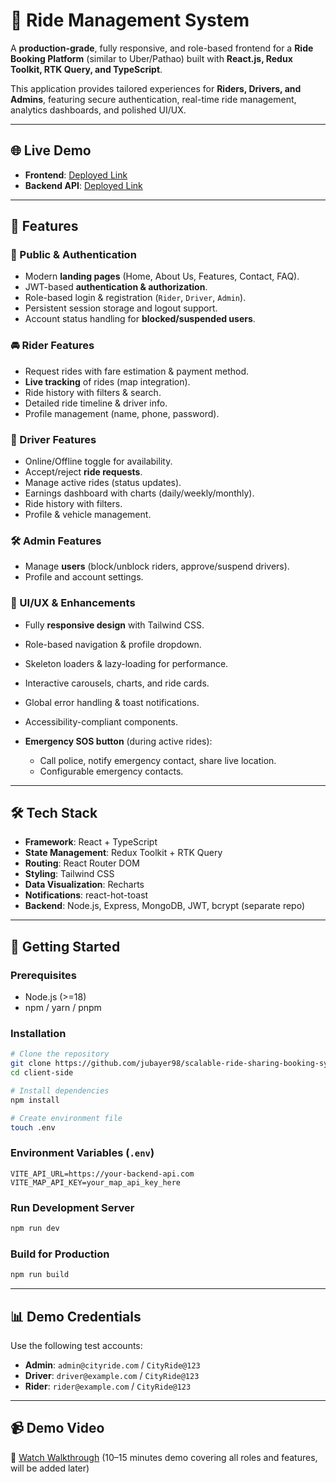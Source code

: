 # 🚖 Ride Management System

A **production-grade**, fully responsive, and role-based frontend for a **Ride Booking Platform** (similar to Uber/Pathao) built with **React.js, Redux Toolkit, RTK Query, and TypeScript**.

This application provides tailored experiences for **Riders, Drivers, and Admins**, featuring secure authentication, real-time ride management, analytics dashboards, and polished UI/UX.

---

## 🌐 Live Demo

* **Frontend**: [Deployed Link](https://ride-share-client-side.vercel.app)
* **Backend API**: [Deployed Link](https://ride-share-server-side.vercel.app)

---

## 📌 Features

### 🔑 Public & Authentication

* Modern **landing pages** (Home, About Us, Features, Contact, FAQ).
* JWT-based **authentication & authorization**.
* Role-based login & registration (`Rider`, `Driver`, `Admin`).
* Persistent session storage and logout support.
* Account status handling for **blocked/suspended users**.

### 🚘 Rider Features

* Request rides with fare estimation & payment method.
* **Live tracking** of rides (map integration).
* Ride history with filters & search.
* Detailed ride timeline & driver info.
* Profile management (name, phone, password).

### 🚗 Driver Features

* Online/Offline toggle for availability.
* Accept/reject **ride requests**.
* Manage active rides (status updates).
* Earnings dashboard with charts (daily/weekly/monthly).
* Ride history with filters.
* Profile & vehicle management.

### 🛠 Admin Features

* Manage **users** (block/unblock riders, approve/suspend drivers).
* Profile and account settings.

### 🎨 UI/UX & Enhancements

* Fully **responsive design** with Tailwind CSS.
* Role-based navigation & profile dropdown.
* Skeleton loaders & lazy-loading for performance.
* Interactive carousels, charts, and ride cards.
* Global error handling & toast notifications.
* Accessibility-compliant components.
* **Emergency SOS button** (during active rides):

  * Call police, notify emergency contact, share live location.
  * Configurable emergency contacts.

---

## 🛠 Tech Stack

* **Framework**: React + TypeScript
* **State Management**: Redux Toolkit + RTK Query
* **Routing**: React Router DOM
* **Styling**: Tailwind CSS
* **Data Visualization**: Recharts
* **Notifications**: react-hot-toast
* **Backend**: Node.js, Express, MongoDB, JWT, bcrypt (separate repo)

---

## 🚀 Getting Started

### Prerequisites

* Node.js (>=18)
* npm / yarn / pnpm

### Installation

```bash
# Clone the repository 
git clone https://github.com/jubayer98/scalable-ride-sharing-booking-system
cd client-side

# Install dependencies
npm install

# Create environment file
touch .env
```

### Environment Variables (`.env`)

```env
VITE_API_URL=https://your-backend-api.com
VITE_MAP_API_KEY=your_map_api_key_here
```

### Run Development Server

```bash
npm run dev
```

### Build for Production

```bash
npm run build
```

---

## 📊 Demo Credentials

Use the following test accounts:

* **Admin**: `admin@cityride.com` / `CityRide@123`
* **Driver**: `driver@example.com` / `CityRide@123`
* **Rider**: `rider@example.com` / `CityRide@123`

---

## 📹 Demo Video

🎥 [Watch Walkthrough](#) (10–15 minutes demo covering all roles and features, will be added later)
